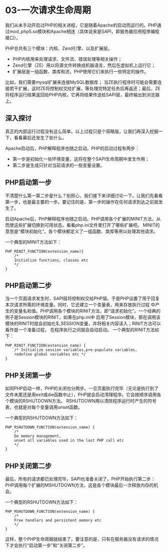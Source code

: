 # 03-一次请求生命周期
我们从未手动开启过PHP的相关进程，它是随着Apache的启动而运行的。PHP通过mod_php5.so模块和Apache相连（具体说来是SAPI，即服务器应用程序编程接口）。

PHP总共有三个模块：内核、Zend引擎、以及扩展层。

- PHP内核用来处理请求、文件流、错误处理等相关操作；
- Zend引擎（ZE）用以将源文件转换成机器语言，然后在虚拟机上运行它；
- 扩展层是一组函数、类库和流，PHP使用它们来执行一些特定的操作。

比如，我们需要mysql扩展来连接MySQL数据库； 当ZE执行程序时可能会需要连接若干扩展，这时ZE将控制权交给扩展，等处理完特定任务后再返还；最后，ZE将程序运行结果返回给PHP内核，它再将结果传送给SAPI层，最终输出到浏览器上。

## 深入探讨

真正的内部运行过程没有这么简单。以上过程只是个简略版，让我们再深入挖掘一下，看看幕后还发生了些什么。

Apache启动后，PHP解释程序也随之启动。PHP的启动过程有两步：

- 第一步是初始化一些环境变量，这将在整个SAPI生命周期中发生作用；
- 第二步是生成只针对当前请求的一些变量设置。

## PHP启动第一步

不清楚什么第一第二步是什么？别担心，我们接下来详细讨论一下。让我们先看看第一步，也是最主要的一步。要记住的是，第一步的操作在任何请求到达之前就发生了。

启动Apache后，PHP解释程序也随之启动。PHP调用各个扩展的MINIT方法，从而使这些扩展切换到可用状态。看看php.ini文件里打开了哪些扩展吧。 MINIT的意思是“模块初始化”。各个模块都定义了一组函数、类库等用以处理其他请求。

一个典型的MINIT方法如下：

    PHP_MINIT_FUNCTION(extension_name){ 
        /* 
        Initialize functions, classes etc 
        */ 
    }

## PHP启动第二步

当一个页面请求发生时，SAPI层将控制权交给PHP层。于是PHP设置了用于回复本次请求所需的环境变量。同时，它还建立一个变量表，用来存放执行过程 中产生的变量名和值。PHP调用各个模块的RINIT方法，即“请求初始化”。一个经典的例子是Session模块的RINIT，如果在php.ini中 启用了Session模块，那在调用该模块的RINIT时就会初始化$_SESSION变量，并将相关内容读入；RINIT方法可以看作是一个准备过程， 在程序执行之间就会自动启动。 一个典型的RINIT方法如下：

    PHP_RINIT_FUNCTION(extension_name) { 
        /* Initialize session variables,pre-populate variables, 
        redefine global variables etc */ 
    }

## PHP关闭第一步

如同PHP启动一样，PHP的关闭也分两步。一旦页面执行完毕（无论是执行到了文件末尾还是用exit或die函数中止），PHP就会启动清理程序。它会按顺序调用各个模块的RSHUTDOWN方法。 RSHUTDOWN用以清除程序运行时产生的符号表，也就是对每个变量调用unset函数。

一个典型的RSHUTDOWN方法如下：

    PHP_RSHUTDOWN_FUNCTION(extension_name) { 
        /* 
        Do memory management, 
        unset all variables used in the last PHP call etc 
        */ 
    }

## PHP关闭第二步

最后，所有的请求都已处理完毕，SAPI也准备关闭了，PHP开始执行第二步：PHP调用每个扩展的MSHUTDOWN方法，这是各个模块最后一次释放内存的机会。

一个典型的RSHUTDOWN方法如下：

    PHP_MSHUTDOWN_FUNCTION(extension_name) { 
        /* 
        Free handlers and persistent memory etc 
        */ 
    }

这样，整个PHP生命周期就结束了。要注意的是，只有在服务器没有请求的情况下才会执行“启动第一步”和“关闭第二步”。